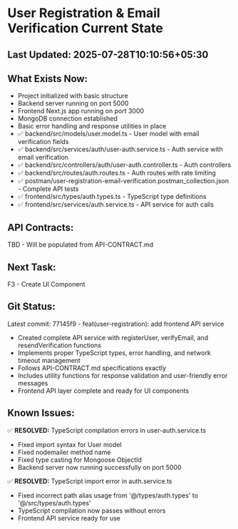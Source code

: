 # User Registration & Email Verification Current State

## Last Updated: 2025-07-28T10:10:56+05:30

## What Exists Now:
<!-- AI updates this after each task -->
- Project initialized with basic structure
- Backend server running on port 5000
- Frontend Next.js app running on port 3000
- MongoDB connection established
- Basic error handling and response utilities in place
- ✅ backend/src/models/user.model.ts - User model with email verification fields
- ✅ backend/src/services/auth/user-auth.service.ts - Auth service with email verification
- ✅ backend/src/controllers/auth/user-auth.controller.ts - Auth controllers
- ✅ backend/src/routes/auth.routes.ts - Auth routes with rate limiting
- ✅ postman/user-registration-email-verification.postman_collection.json - Complete API tests
- ✅ frontend/src/types/auth.types.ts - TypeScript type definitions
- ✅ frontend/src/services/auth.service.ts - API service for auth calls

## API Contracts:
<!-- Copy from API-CONTRACT.md once created -->
TBD - Will be populated from API-CONTRACT.md

## Next Task: 
F3 - Create UI Component

## Git Status:
<!-- Last commit hash and message -->
Latest commit: 77145f9 - feat(user-registration): add frontend API service
- Created complete API service with registerUser, verifyEmail, and resendVerification functions
- Implements proper TypeScript types, error handling, and network timeout management
- Follows API-CONTRACT.md specifications exactly
- Includes utility functions for response validation and user-friendly error messages
- Frontend API layer complete and ready for UI components

## Known Issues:
<!-- Any problems discovered -->
✅ **RESOLVED:** TypeScript compilation errors in user-auth.service.ts
- Fixed import syntax for User model
- Fixed nodemailer method name
- Fixed type casting for Mongoose ObjectId
- Backend server now running successfully on port 5000

✅ **RESOLVED:** TypeScript import error in auth.service.ts
- Fixed incorrect path alias usage from '@/types/auth.types' to '@/src/types/auth.types'
- TypeScript compilation now passes without errors
- Frontend API service ready for use
